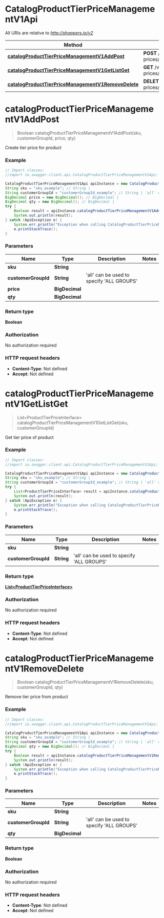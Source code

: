 # CatalogProductTierPriceManagementV1Api

All URIs are relative to *http://shoppers.io/v2*

Method | HTTP request | Description
------------- | ------------- | -------------
[**catalogProductTierPriceManagementV1AddPost**](CatalogProductTierPriceManagementV1Api.md#catalogProductTierPriceManagementV1AddPost) | **POST** /v1/products/{sku}/group-prices/{customerGroupId}/tiers/{qty}/price/{price} | 
[**catalogProductTierPriceManagementV1GetListGet**](CatalogProductTierPriceManagementV1Api.md#catalogProductTierPriceManagementV1GetListGet) | **GET** /v1/products/{sku}/group-prices/{customerGroupId}/tiers | 
[**catalogProductTierPriceManagementV1RemoveDelete**](CatalogProductTierPriceManagementV1Api.md#catalogProductTierPriceManagementV1RemoveDelete) | **DELETE** /v1/products/{sku}/group-prices/{customerGroupId}/tiers/{qty} | 


<a name="catalogProductTierPriceManagementV1AddPost"></a>
# **catalogProductTierPriceManagementV1AddPost**
> Boolean catalogProductTierPriceManagementV1AddPost(sku, customerGroupId, price, qty)



Create tier price for product

### Example
```java
// Import classes:
//import io.swagger.client.api.CatalogProductTierPriceManagementV1Api;

CatalogProductTierPriceManagementV1Api apiInstance = new CatalogProductTierPriceManagementV1Api();
String sku = "sku_example"; // String | 
String customerGroupId = "customerGroupId_example"; // String | 'all' can be used to specify 'ALL GROUPS'
BigDecimal price = new BigDecimal(); // BigDecimal | 
BigDecimal qty = new BigDecimal(); // BigDecimal | 
try {
    Boolean result = apiInstance.catalogProductTierPriceManagementV1AddPost(sku, customerGroupId, price, qty);
    System.out.println(result);
} catch (ApiException e) {
    System.err.println("Exception when calling CatalogProductTierPriceManagementV1Api#catalogProductTierPriceManagementV1AddPost");
    e.printStackTrace();
}
```

### Parameters

Name | Type | Description  | Notes
------------- | ------------- | ------------- | -------------
 **sku** | **String**|  |
 **customerGroupId** | **String**| &#39;all&#39; can be used to specify &#39;ALL GROUPS&#39; |
 **price** | **BigDecimal**|  |
 **qty** | **BigDecimal**|  |

### Return type

**Boolean**

### Authorization

No authorization required

### HTTP request headers

 - **Content-Type**: Not defined
 - **Accept**: Not defined

<a name="catalogProductTierPriceManagementV1GetListGet"></a>
# **catalogProductTierPriceManagementV1GetListGet**
> List&lt;ProductTierPriceInterface&gt; catalogProductTierPriceManagementV1GetListGet(sku, customerGroupId)



Get tier price of product

### Example
```java
// Import classes:
//import io.swagger.client.api.CatalogProductTierPriceManagementV1Api;

CatalogProductTierPriceManagementV1Api apiInstance = new CatalogProductTierPriceManagementV1Api();
String sku = "sku_example"; // String | 
String customerGroupId = "customerGroupId_example"; // String | 'all' can be used to specify 'ALL GROUPS'
try {
    List<ProductTierPriceInterface> result = apiInstance.catalogProductTierPriceManagementV1GetListGet(sku, customerGroupId);
    System.out.println(result);
} catch (ApiException e) {
    System.err.println("Exception when calling CatalogProductTierPriceManagementV1Api#catalogProductTierPriceManagementV1GetListGet");
    e.printStackTrace();
}
```

### Parameters

Name | Type | Description  | Notes
------------- | ------------- | ------------- | -------------
 **sku** | **String**|  |
 **customerGroupId** | **String**| &#39;all&#39; can be used to specify &#39;ALL GROUPS&#39; |

### Return type

[**List&lt;ProductTierPriceInterface&gt;**](ProductTierPriceInterface.md)

### Authorization

No authorization required

### HTTP request headers

 - **Content-Type**: Not defined
 - **Accept**: Not defined

<a name="catalogProductTierPriceManagementV1RemoveDelete"></a>
# **catalogProductTierPriceManagementV1RemoveDelete**
> Boolean catalogProductTierPriceManagementV1RemoveDelete(sku, customerGroupId, qty)



Remove tier price from product

### Example
```java
// Import classes:
//import io.swagger.client.api.CatalogProductTierPriceManagementV1Api;

CatalogProductTierPriceManagementV1Api apiInstance = new CatalogProductTierPriceManagementV1Api();
String sku = "sku_example"; // String | 
String customerGroupId = "customerGroupId_example"; // String | 'all' can be used to specify 'ALL GROUPS'
BigDecimal qty = new BigDecimal(); // BigDecimal | 
try {
    Boolean result = apiInstance.catalogProductTierPriceManagementV1RemoveDelete(sku, customerGroupId, qty);
    System.out.println(result);
} catch (ApiException e) {
    System.err.println("Exception when calling CatalogProductTierPriceManagementV1Api#catalogProductTierPriceManagementV1RemoveDelete");
    e.printStackTrace();
}
```

### Parameters

Name | Type | Description  | Notes
------------- | ------------- | ------------- | -------------
 **sku** | **String**|  |
 **customerGroupId** | **String**| &#39;all&#39; can be used to specify &#39;ALL GROUPS&#39; |
 **qty** | **BigDecimal**|  |

### Return type

**Boolean**

### Authorization

No authorization required

### HTTP request headers

 - **Content-Type**: Not defined
 - **Accept**: Not defined

